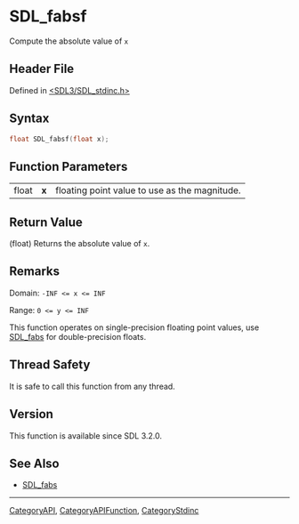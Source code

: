 # SDL_fabsf

Compute the absolute value of `x`

## Header File

Defined in [<SDL3/SDL_stdinc.h>](https://github.com/libsdl-org/SDL/blob/main/include/SDL3/SDL_stdinc.h)

## Syntax

```c
float SDL_fabsf(float x);
```

## Function Parameters

|       |       |                                               |
| ----- | ----- | --------------------------------------------- |
| float | **x** | floating point value to use as the magnitude. |

## Return Value

(float) Returns the absolute value of `x`.

## Remarks

Domain: `-INF <= x <= INF`

Range: `0 <= y <= INF`

This function operates on single-precision floating point values, use
[SDL_fabs](SDL_fabs) for double-precision floats.

## Thread Safety

It is safe to call this function from any thread.

## Version

This function is available since SDL 3.2.0.

## See Also

- [SDL_fabs](SDL_fabs)

----
[CategoryAPI](CategoryAPI), [CategoryAPIFunction](CategoryAPIFunction), [CategoryStdinc](CategoryStdinc)

